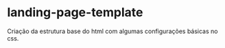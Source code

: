 # landing-page-template
Criação da estrutura base do html com algumas configurações básicas no css.
